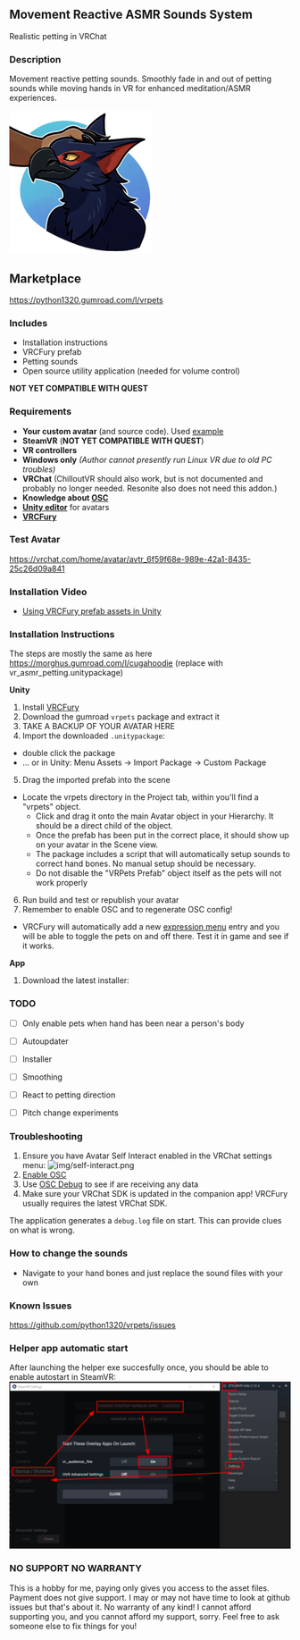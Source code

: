## Movement Reactive ASMR Sounds System

Realistic petting in VRChat

### Description

Movement reactive petting sounds. Smoothly fade in and out of petting sounds while moving hands in VR for enhanced meditation/ASMR experiences.

![petting demo](docs/teaser.png)

## Marketplace

https://python1320.gumroad.com/l/vrpets

### Includes
 
 - Installation instructions
 - VRCFury prefab
 - Petting sounds
 - Open source utility application (needed for volume control)

**NOT YET COMPATIBLE WITH QUEST**

### Requirements

 - **Your custom avatar** (and source code). Used [example](https://drive.google.com/drive/folders/1ekIiFBnzJNhH2a6wwYLo2s5G-VuUlIY5)
 - **SteamVR** (**NOT YET COMPATIBLE WITH QUEST**)
 - **VR controllers**
 - **Windows only** *(Author cannot presently run Linux VR due to old PC troubles)*
 - **VRChat** (ChilloutVR should also work, but is not documented and probably no longer needed. Resonite also does not need this addon.)
 - **Knowledge about [OSC](https://docs.vrchat.com/docs/osc-overview)**
 - **[Unity editor](https://creators.vrchat.com/sdk/current-unity-version/)** for avatars 
 - **[VRCFury](https://vrcfury.com/getting-started)**

### Test Avatar

https://vrchat.com/home/avatar/avtr_6f59f68e-989e-42a1-8435-25c26d09a841

### Installation Video

 - [Using VRCFury prefab assets in Unity](https://www.youtube.com/watch?v=QDvzfLa82yI)

### Installation Instructions

The steps are mostly the same as here https://morghus.gumroad.com/l/cugahoodie (replace with vr_asmr_petting.unitypackage)

**Unity**

 1. Install [VRCFury](https://vrcfury.com/getting-started)
 2. Download the gumroad `vrpets` package and extract it
 3. TAKE A BACKUP OF YOUR AVATAR HERE
 4. Import the downloaded `.unitypackage`: 
   - double click the package
   - ... or in Unity: Menu Assets -> Import Package -> Custom Package
 5. Drag the imported prefab into the scene
   - Locate the vrpets directory in the Project tab, within you'll find a "vrpets" object. 
      - Click and drag it onto the main Avatar object in your Hierarchy. It should be a direct child of the object.
	  - Once the prefab has been put in the correct place, it should show up on your avatar in the Scene view.
	  - The package includes a script that will automatically setup sounds to correct hand bones. No manual setup should be necessary.
      - Do not disable the "VRPets Prefab" object itself as the pets will not work properly
 6. Run build and test or republish your avatar
 7. Remember to enable OSC and to regenerate OSC config!

  - VRCFury will automatically add a new [expression menu](https://docs.vrchat.com/docs/action-menu#expression-menu) entry and you will be able to toggle the pets on and off there. Test it in game and see if it works. 

**App**
 1. Download the latest installer: 


### TODO

 - [ ] Only enable pets when hand has been near a person's body
 - [ ] Autoupdater
 - [ ] Installer
 - [ ] Smoothing
 - [ ] React to petting direction
 - [ ] Pitch change experiments


### Troubleshooting

 1. Ensure you have Avatar Self Interact enabled in the VRChat settings menu: ![img/self-interact.png](img/self-interact.png)
 2. [Enable OSC](https://docs.vrchat.com/docs/osc-overview#enabling-it)
 3. Use [OSC Debug](https://docs.vrchat.com/docs/osc-debugging) to see if are receiving any data
 4. Make sure your VRChat SDK is updated in the companion app! VRCFury usually requires the latest VRChat SDK.

The application generates a `debug.log` file on start. This can provide clues on what is wrong.

### How to change the sounds

 - Navigate to your hand bones and just replace the sound files with your own

### Known Issues

https://github.com/python1320/vrpets/issues

### Helper app automatic start

After launching the helper exe succesfully once, you should be able to enable autostart in SteamVR:
![steamvr settings has autostart option](docs/autostart.png)

### NO SUPPORT NO WARRANTY

This is a hobby for me, paying only gives you access to the asset files. Payment does not give support. I may or may not have time to look at github issues but that's about it.
No warranty of any kind!
I cannot afford supporting you, and you cannot afford my support, sorry. Feel free to ask someone else to fix things for you!